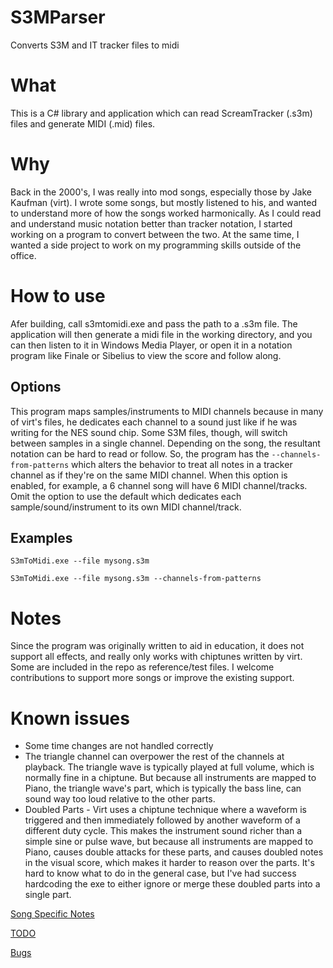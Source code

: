 # S3MParser
Converts S3M and IT tracker files to midi

# What
This is a C# library and application which can read ScreamTracker (.s3m) files and generate MIDI (.mid) files.

# Why
Back in the 2000's, I was really into mod songs, especially those by Jake Kaufman (virt).  I wrote some songs, but mostly listened to his, and wanted to understand more of how the songs worked harmonically.  As I could read and understand music notation better than tracker notation, I started working on a program to convert between the two.  At the same time, I wanted a side project to work on my programming skills outside of the office.

# How to use
Afer building, call s3mtomidi.exe and pass the path to a .s3m file.  The application will then generate a midi file in the working directory, and you can then listen to it in Windows Media Player, or open it in a notation program like Finale or Sibelius to view the score and follow along.

## Options
This program maps samples/instruments to MIDI channels because in many of virt's files, he dedicates each channel to a sound just like if he was writing for the NES sound chip.  Some S3M files, though, will switch between samples in a single channel.  Depending on the song, the resultant notation can be hard to read or follow.  So, the program has the `--channels-from-patterns` which alters the behavior to treat all notes in a tracker channel as if they're on the same MIDI channel.  When this option is enabled, for example, a 6 channel song will have 6 MIDI channel/tracks.  Omit the option to use the default which dedicates each sample/sound/instrument to its own MIDI channel/track.

## Examples
```
S3mToMidi.exe --file mysong.s3m

S3mToMidi.exe --file mysong.s3m --channels-from-patterns
```

# Notes
Since the program was originally written to aid in education, it does not support all effects, and really only works with chiptunes written by virt.  Some are included in the repo as reference/test files.  I welcome contributions to support more songs or improve the existing support.

# Known issues
* Some time changes are not handled correctly
* The triangle channel can overpower the rest of the channels at playback.  The triangle wave is typically played at full volume, which is normally fine in a chiptune.  But because all instruments are mapped to Piano, the triangle wave's part, which is typically the bass line, can sound way too loud relative to the other parts.
* Doubled Parts - Virt uses a chiptune technique where a waveform is triggered and then immediately followed by another waveform of a different duty cycle.  This makes the instrument sound richer than a simple sine or pulse wave, but because all instruments are mapped to Piano, causes double attacks for these parts, and causes doubled notes in the visual score, which makes it harder to reason over the parts.  It's hard to know what to do in the general case, but I've had success hardcoding the exe to either ignore or merge these doubled parts into a single part.

[Song Specific Notes](./S3mToMidi/notes.txt)

[TODO](./S3mToMidi/TODO.txt)

[Bugs](./S3mToMidi/bugs.txt)
